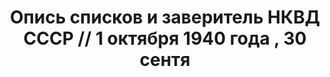 ---
title: Опись списков и заверитель НКВД СССР // 1 октября 1940 года , 30 сентя
description: РГАСПИ, ф.17, оп.171, дело 412, лист 279
images:
- /disk/pictures/v04/17-171-412-279.jpg
- /disk/pictures/v04/17-171-412-280.jpg
---